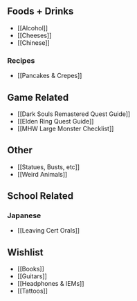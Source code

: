 ## Foods + Drinks
- [[Alcohol]]
- [[Cheeses]]
- [[Chinese]]
### Recipes
- [[Pancakes & Crepes]]
## Game Related
- [[Dark Souls Remastered Quest Guide]]
- [[Elden Ring Quest Guide]]
- [[MHW Large Monster Checklist]]
## Other
- [[Statues, Busts, etc]]
- [[Weird Animals]]
## School Related
### Japanese
- [[Leaving Cert Orals]]
## Wishlist
- [[Books]]
- [[Guitars]]
- [[Headphones & IEMs]]
- [[Tattoos]]
